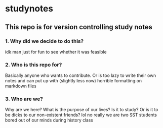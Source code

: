 # studynotes
## This repo is for version controlling study notes 
### 1. Why did we decide to do this?
idk man just for fun to see whether it was feasible
### 2. Who is this repo for?
Basically anyone who wants to contribute. Or is too lazy to write their own notes and can put up with (slightly less now) horrible formatting on markdown files
### 3. Who are we?
Why are we here? What is the purpose of our lives? Is it to study? Or is it to be dicks to our non-existent friends? 
lol no really we are two SST students bored out of our minds during history class

